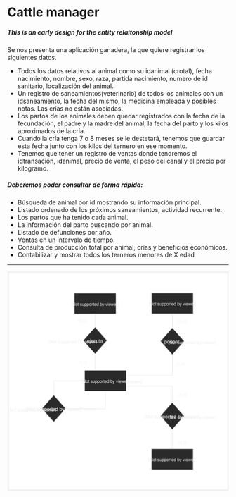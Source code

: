 # Cattle manager

##### This is an early design for the entity relaitonship model

Se nos presenta una aplicación ganadera, la que quiere registrar los siguientes datos.

  - Todos los datos relativos al animal como su idanimal (crotal), fecha nacimiento, nombre, sexo, raza, partida nacimiento, numero de id sanitario, localización del animal.
  - Un registro de saneamientos(veterinario) de todos los animales con un idsaneamiento, la fecha del mismo, la medicina empleada y posibles notas. Las crías no están asociadas.
  - Los partos de los animales deben quedar registrados con la fecha de la fecundación, el padre y la madre del animal, la fecha del parto y los kilos aproximados de la cría.
  - Cuando la cría tenga 7 o 8 meses se le destetará, tenemos que guardar esta fecha junto con los kilos del ternero en ese momento.
  - Tenemos que tener un registro de ventas donde tendremos el idtransación, idanimal, precio de venta, el peso del canal y el precio por kilogramo.

##### Deberemos poder consultar de forma rápida:

  - Búsqueda de animal por id mostrando su información principal.
  - Listado ordenado de los próximos saneamientos, actividad recurrente.
  - Los partos que ha tenido cada animal.
  - La información del parto buscando por animal.
  - Listado de defunciones por año.
  - Ventas en un intervalo de tiempo.
  - Consulta de producción total por animal, crías y beneficios económicos.
  - Contabilizar y mostrar todos los terneros menores de X edad

______


![Entity relationship](/diagram/entity-relationship-1.svg)
